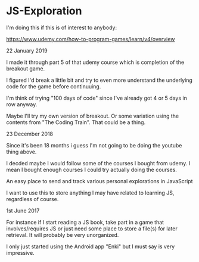 # JS-Exploration
I'm doing this if this is of interest to anybody:

https://www.udemy.com/how-to-program-games/learn/v4/overview


22 January 2019

I made it through part 5 of that udemy course which is completion of the breakout game.

I figured I'd break a little bit and try to even more understand the underlying code for the game before continuuing. 

I'm think of trying "100 days of code" since I've already got 4 or 5 days in row anyway.

Maybe I'll try my own version of breakout. Or some variation using the contents from "The Coding Train". That could be a thing.

23 December 2018

Since it's been 18 months i guess I'm not going to be doing the youtube thing above.

I decded maybe I would follow some of the courses I bought from udemy. I mean I bought enough courses I could try actually doing the courses.



An easy place to send and track various personal explorations in JavaScript

I want to use this to store anything I may have related to learning JS, regardless of course. 

1st June 2017

For instance if I start reading a JS book, take part in a game that involves/requires JS or just need some place to store a file(s) for later retrieval. 
It will probably be very unorganized.

I only just started using the Android app "Enki" but I must say is very impressive.



